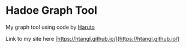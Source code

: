 # Hadoe Graph Tool
My graph tool using code by [Haruto](https://github.com/HarutoHiroki)  

Link to my site here [https://htangl.github.io/](https://htangl.github.io/)
